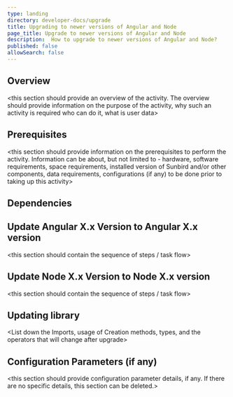 ```yaml
---
type: landing
directory: developer-docs/upgrade
title: Upgrading to newer versions of Angular and Node
page_title: Upgrade to newer versions of Angular and Node
description:  How to upgrade to newer versions of Angular and Node?
published: false
allowSearch: false
---
```


## Overview

<this section should provide an overview of the activity. The overview should provide information on the purpose of the activity, why such an activity is required  who can do it, what is user data>

## Prerequisites

<this section should provide information on the prerequisites to perform the activity.  Information can be about, but not limited to - hardware, software requirements, space requirements, installed version of Sunbird and/or other components, data requirements, configurations (if any) to be done prior to taking up this activity>

## Dependencies 

<Any dependencies should be listed here>

## Update Angular  X.x Version to Angular X.x version 

<this section should contain the sequence of steps / task flow>

## Update Node X.x Version to Node X.x version 

<this section should contain the sequence of steps / task flow>

## Updating library 

 <List down the Imports, usage of Creation methods, types, and the operators that will change after upgrade> 
 
## Configuration Parameters (if any)

<this section should provide configuration parameter details, if any. If there are no specific details, this section can be deleted.>



